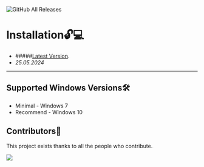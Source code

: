 ![GitHub All Releases](https://img.shields.io/github/downloads/airsquared/blobsaver/total.svg)

# Installation🔓💻
- #####[Latest Version](../../releases).
- *25.05.2024*
---

## Supported Windows Versions🛠️

- Minimal - Windows 7
- Recommend - Windows 10

## Contributors🌟

This project exists thanks to all the people who contribute.

<img src="https://contrib.rocks/image?repo=acheong08/ChatGPT" />
</a>

